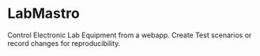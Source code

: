 # LabMastro

Control Electronic Lab Equipment from a webapp. Create Test scenarios or record changes for reproducibility.
